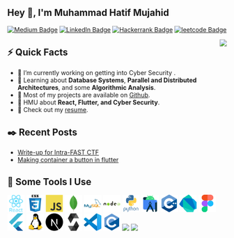 <!--TODO: ADD PORTFOLIO-->
<h2>Hey 👋, I'm Muhammad Hatif Mujahid</h2>

<p><a href="https://medium.com/@hatifmujahid08"><img src="https://img.shields.io/badge/-@hatif-14c767?style=flat-square&amp;labelColor=14c767&amp;logo=Medium&amp;link=https://medium.com/@hatifmujahid08" alt="Medium Badge"></a> <a href="https://www.linkedin.com/in/muhammad-hatif/"><img src="https://img.shields.io/badge/-@hatif-0077B5?style=flat-square&amp;labelColor=0077B5&amp;logo=LinkedIn&amp;link=https://www.linkedin.com/in/hatif-mujahid/" alt="LinkedIn Badge"></a> <a href=https://www.hackerrank.com/hatifmujahid08><img src="https://img.shields.io/badge/-@hatif-1ED760?style=flat-square&amp;labelColor=fff&amp;logo=Hackerrank&amp;link=https://www.hackerrank.com" alt="Hackerrank Badge"></a>  <a href="https://leetcode.com/hatifmujahid/"><img src="https://img.shields.io/badge/-@hatifmujahid-critical?style=flat-square&amp;labelColor=0077B5&amp;logo=leetcode&amp;link=https://leetcode.com/hatifmujahid/" alt="leetcode Badge"></a></p>
<img align="right" src="https://media.giphy.com/media/LHZyixOnHwDDy/giphy.gif" />
<h2>⚡️ Quick Facts</h2>
<ul>
<li>🥅 I’m currently working on getting into Cyber Security .</li>
<li>🌠 Learning about <strong>Database Systems</strong>, <strong>Parallel and Distributed Architectures</strong>, and some <strong>Algorithmic Analysis</strong>.</li>
<li>🎯 Most of my projects are available on <a href="https://github.com/hatifmujahid">Github</a>.</li>
<li>🏹 HMU about <strong>React, Flutter, and Cyber Security</strong>.</li>
<li>💼 Check out my <a href="https://drive.google.com/file/d/1-yO3isAFhd3J8GV_eWawnuswEvRnuain/view?usp=share_link">resume</a>.</li>
</ul>
<h2>✒️ Recent Posts</h2>

<ul> 
    <li><a target="_blank" href="https://medium.com/@hatifmujahid08/write-up-for-intra-fast-ctf-forensics-and-reverse-egineering-109864551bdb">Write-up for Intra-FAST CTF</a></li>
    <li><a target="_blank" href="https://medium.com/@hatifmujahid08/how-to-make-container-a-button-in-flutter-68ca5942a59a">Making container a button in flutter</a></li>
</ul>
<h2>🚀 Some Tools I Use</h2>
<p align="left">
<img src="https://raw.githubusercontent.com/devicons/devicon/master/icons/react/react-original-wordmark.svg" alt="react" width="40" height="40" />
<img src="https://raw.githubusercontent.com/devicons/devicon/master/icons/css3/css3-original-wordmark.svg" alt="css3" width="40" height="40" />
<img src="https://raw.githubusercontent.com/devicons/devicon/master/icons/javascript/javascript-original.svg" alt="javascript" width="40" height="40" />
<img src="https://raw.githubusercontent.com/devicons/devicon/master/icons/mongodb/mongodb-original.svg" alt="mongodb" width="40" height="40" />
<img src="https://raw.githubusercontent.com/devicons/devicon/master/icons/mysql/mysql-original-wordmark.svg" alt="mysql" width="40" height="40" />
<img src="https://raw.githubusercontent.com/devicons/devicon/master/icons/nodejs/nodejs-original-wordmark.svg" alt="nodejs" width="40" height="40" />
<img src="https://raw.githubusercontent.com/devicons/devicon/master/icons/python/python-original-wordmark.svg" alt="python" width="40" height="40" />
<img src="https://raw.githubusercontent.com/devicons/devicon/master/icons/androidstudio/androidstudio-original.svg" alt="androidstudio" width="40" height="40" />
<img src="https://raw.githubusercontent.com/devicons/devicon/master/icons/cplusplus/cplusplus-original.svg" alt="cplusplus" width="40" height="40" />
<img src="https://raw.githubusercontent.com/devicons/devicon/master/icons/dart/dart-original.svg" alt="dart" width="40" height="40" />
<img src="https://raw.githubusercontent.com/devicons/devicon/master/icons/figma/figma-original.svg" alt="figma" width="40" height="40" />
<img src="https://raw.githubusercontent.com/devicons/devicon/master/icons/flutter/flutter-original.svg" alt="flutter" width="40" height="40" />
<img src="https://raw.githubusercontent.com/devicons/devicon/master/icons/linux/linux-original.svg" alt="linux" width="40" height="40" />
<img src="https://raw.githubusercontent.com/devicons/devicon/master/icons/nextjs/nextjs-original.svg" alt="nextjs" width="40" height="40" />
<img src="https://raw.githubusercontent.com/devicons/devicon/master/icons/solidity/solidity-original.svg" alt="solidity" width="40" height="40" />
<img src="https://raw.githubusercontent.com/devicons/devicon/master/icons/vscode/vscode-original.svg" alt="vscode" width="40" height="40" />
<img src="https://raw.githubusercontent.com/devicons/devicon/master/icons/c/c-original.svg" alt="c" width="40" height="40" />

<img src="https://github-readme-stats.vercel.app/api?username=hatifmujahid" />
<img src="https://github-readme-stats.vercel.app/api/top-langs/?username=anuraghazra&layout=compact" />
